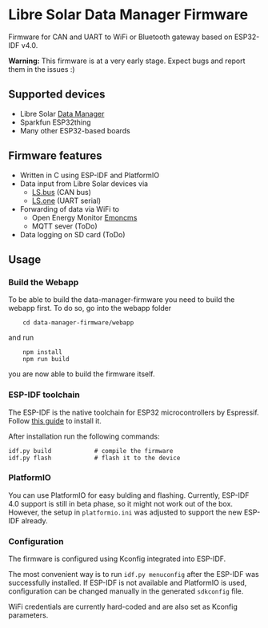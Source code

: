 # Libre Solar Data Manager Firmware

Firmware for CAN and UART to WiFi or Bluetooth gateway based on ESP32-IDF v4.0.

**Warning:** This firmware is at a very early stage. Expect bugs and report them in the issues :)

## Supported devices

- Libre Solar [Data Manager](https://github.com/LibreSolar/data-manager)
- Sparkfun ESP32thing
- Many other ESP32-based boards

## Firmware features

- Written in C using ESP-IDF and PlatformIO
- Data input from Libre Solar devices via
    - [LS.bus](https://libre.solar/docs/ls_bus/) (CAN bus)
    - [LS.one](https://libre.solar/docs/ls_one/) (UART serial)
- Forwarding of data via WiFi to
    - Open Energy Monitor [Emoncms](https://emoncms.org/)
    - MQTT sever (ToDo)
- Data logging on SD card (ToDo)

## Usage
### Build the Webapp

To be able to build the data-manager-firmware you need to build the webapp first.
To do so, go into the webapp folder

```
    cd data-manager-firmware/webapp
```
and run

```
    npm install
    npm run build
```
you are now able to build the firmware itself.
### ESP-IDF toolchain

The ESP-IDF is the native toolchain for ESP32 microcontrollers by Espressif. Follow [this guide](https://docs.espressif.com/projects/esp-idf/en/latest/get-started/index.html#) to install it.

After installation run the following commands:

    idf.py build            # compile the firmware
    idf.py flash            # flash it to the device

### PlatformIO

You can use PlatformIO for easy bulding and flashing. Currently, ESP-IDF 4.0 support is still in beta phase, so it might not work out of the box. However, the setup in `platformio.ini` was adjusted to support the new ESP-IDF already.

### Configuration

The firmware is configured using Kconfig integrated into ESP-IDF.

The most convenient way is to run `idf.py menuconfig` after the ESP-IDF was successfully installed. If ESP-IDF is not available and PlatformIO is used, configuration can be changed manually in the generated `sdkconfig` file.

WiFi credentials are currently hard-coded and are also set as Kconfig parameters.
